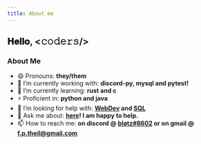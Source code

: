 ```yaml
---
title: About me
---
```

## 𝐇𝐞𝐥𝐥𝐨, <𝚌𝚘𝚍𝚎𝚛𝚜/>

### About Me

- 😄 Pronouns: **they/them**
- 🔭 I’m currently working with: **discord-py, mysql and pytest!**
- 🌱 I’m currently learning: **rust and c**
- ⚡ Proficient in: **python and java**
- 🫠 I’m looking for help with: **[WebDev](https://github.com/inert-bot/website) and [SQL](https://github.com/inert-bot/discord-bot/issues/22)**
- 💬 Ask me about: **[here](https://github.com/Blotz/Blotz/issues/1)! I am happy to help.**
- 📫 How to reach me: **on discord @ [bløtz#8602](https://discordapp.com/users/510539578827079680) or on gmail @ f.p.theil@gmail.com**
